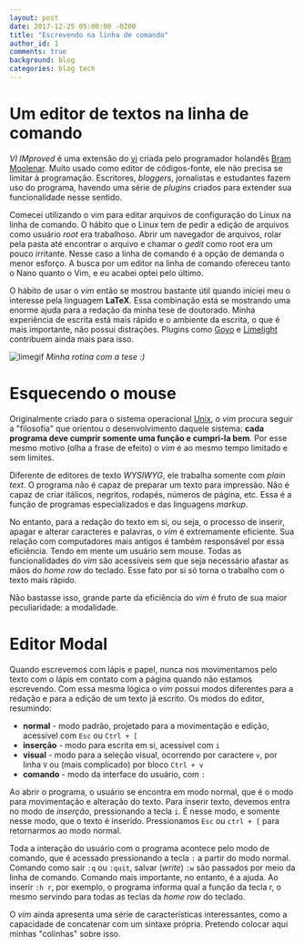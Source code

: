 ```yaml
---
layout: post
date: 2017-12-25 05:00:00 -0200
title: "Escrevendo na linha de comando"
author_id: 1
comments: true
background: blog
categories: blog tech
---
```

[vi]:https://pt.wikipedia.org/wiki/Vi
[BramMoolenar]:http://www.moolenaar.net/
[unix]:https://pt.wikipedia.org/wiki/Unix
[goyo]:https://github.com/junegunn/goyo.vim
[limelight]:https://github.com/junegunn/limelight.vim
[limegif]:{{site.baseurl}}/{{site.img_path}}/goyo.gif

# Um editor de textos na linha de comando

*VI IMproved* é uma extensão do [vi][vi] criada pelo programador holandês [Bram Moolenar][BramMoolenar]. Muito usado como editor de códigos-fonte, ele não precisa se limitar à programação.
Escritores, *bloggers*, jornalistas e estudantes fazem uso do programa, havendo uma série de *plugins* criados para extender sua funcionalidade nesse sentido.

Comecei utilizando o vim para editar arquivos de configuração do Linux na linha de comando.
O hábito que o Linux tem de pedir a edição de arquivos como usuário *root* era trabalhoso.
Abrir um navegador de arquivos, rolar pela pasta até encontrar o arquivo e chamar o *gedit* como root era um pouco irritante.
Nesse caso a linha de comando é a opção de demanda o menor esforço.
A busca por um editor na linha de comando ofereceu tanto o Nano quanto o Vim, e eu acabei optei pelo último.

O hábito de usar o *vim* então se mostrou bastante útil quando iniciei meu o interesse pela linguagem **LaTeX**.
Essa combinação está se mostrando uma enorme ajuda para a redação da minha tese de doutorado.
Minha experiência de escrita está mais rápido e o ambiente da escrita, o que é mais importante, não possui distrações. 
Plugins como [Goyo][goyo] e [Limelight][limelight] contribuem ainda mais para isso.

![limegif]
*Minha rotina com a tese :)*

# Esquecendo o mouse

Originalmente criado para o sistema operacional [Unix][unix], o *vim* procura seguir a "filosofia" que orientou o desenvolvimento daquele sistema: **cada programa deve cumprir somente uma função e cumpri-la bem**.
Por esse mesmo motivo (olha a frase de efeito) o *vim* é ao mesmo tempo limitado e sem limites.

Diferente de editores de texto *WYSIWYG*, ele trabalha somente com *plain text*.
O programa não é capaz de preparar um texto para impressão.
Não é capaz de criar itálicos, negritos, rodapés, números de página, etc. Essa é a função de programas especializados e das linguagens *markup*.

No entanto, para a redação do texto em si, ou seja, o processo de inserir, apagar e alterar caracteres e palavras, o *vim* é extremamente eficiente.
Sua relação com computadores mais antigos é também responsável por essa eficiência. Tendo em mente um usuário sem mouse.
Todas as funcionalidades do *vim* são acessíveis sem que seja necessário afastar as mãos do *home row* do teclado. Esse fato por si só torna o trabalho com o texto mais rápido.

Não bastasse isso, grande parte da eficiência do *vim* é fruto de sua maior peculiaridade: a modalidade.

# Editor Modal

Quando escrevemos com lápis e papel, nunca nos movimentamos pelo texto com o lápis em contato com a página quando não estamos escrevendo.
Com essa mesma lógica o *vim* possui modos diferentes para a redação e para a edição de um texto já escrito.
Os modos do editor, resumindo:

>>>
* **normal** - modo padrão, projetado para a movimentação e edição, acessível com `Esc` ou `Ctrl + [`
* **inserção** - modo para escrita em si, acessível com `i`
* **visual** - modo para a seleção visual, ocorrendo por caractere `v`, por linha `V` ou (mais complicado) por bloco `Ctrl + v`
* **comando** - modo da interface do usuário, com `:`

Ao abrir o programa, o usuário se encontra em modo normal, que é o modo para movimentação e alteração do texto.
Para inserir texto, devemos entra no modo de *inserção*, pressionando a tecla `i`. É nesse modo, e somente nesse modo, que o texto é inserido. Pressionamos `Esc` ou `ctrl + [` para retornarmos ao modo normal.

Toda a interação do usuário com o programa acontece pelo modo de comando, que é acessado pressionando a tecla `:` a partir do modo normal. Comando como sair `:q` ou `:quit`, salvar (*write*) `:w` são passados por meio da linha de comando. Comando mais importante, no entanto, é a ajuda. Ao inserir `:h r`, por exemplo, o programa informa qual a função da tecla r, o mesmo servindo para todas as teclas da *home row* do teclado.

O *vim* ainda apresenta uma série de características interessantes, como a capacidade de concatenar com um sintaxe própria. Pretendo colocar aqui minhas "colinhas" sobre isso.
